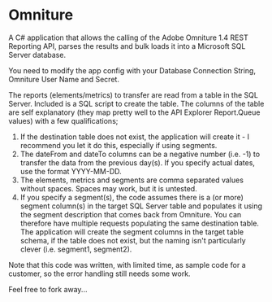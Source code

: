 # Omniture
A C# application that allows the calling of the Adobe Omniture 1.4 REST Reporting API, parses the results and bulk loads it into a Microsoft SQL Server database.

You need to modify the app config with your Database Connection String, Omniture User Name and Secret. 

The reports (elements/metrics) to transfer are read from a table in the SQL Server. Included is a SQL script to create the table. The columns of the table are self explanatory (they map pretty well to the API Explorer Report.Queue values) with a few qualifications;

1. If the destination table does not exist, the application will create it - I recommend you let it do this, especially if using segments.
2. The dateFrom and dateTo columns can be a negative number (i.e. -1) to transfer the data from the previous day(s). If you specify actual dates, use the format YYYY-MM-DD.
3. The elements, metrics and segments are comma separated values without spaces. Spaces may work, but it is untested. 
4. If you specify a segment(s), the code assumes there is a (or more) segment column(s) in the target SQL Server table and populates it using the segment description that comes back from Omniture. You can therefore have multiple requests populating the same destination table. The application will create the segment columns in the target table schema, if the table does not exist, but the naming isn't particularly clever (i.e. segment1, segment2).

Note that this code was written, with limited time, as sample code for a customer, so the error handling still needs some work. 

Feel free to fork away...
